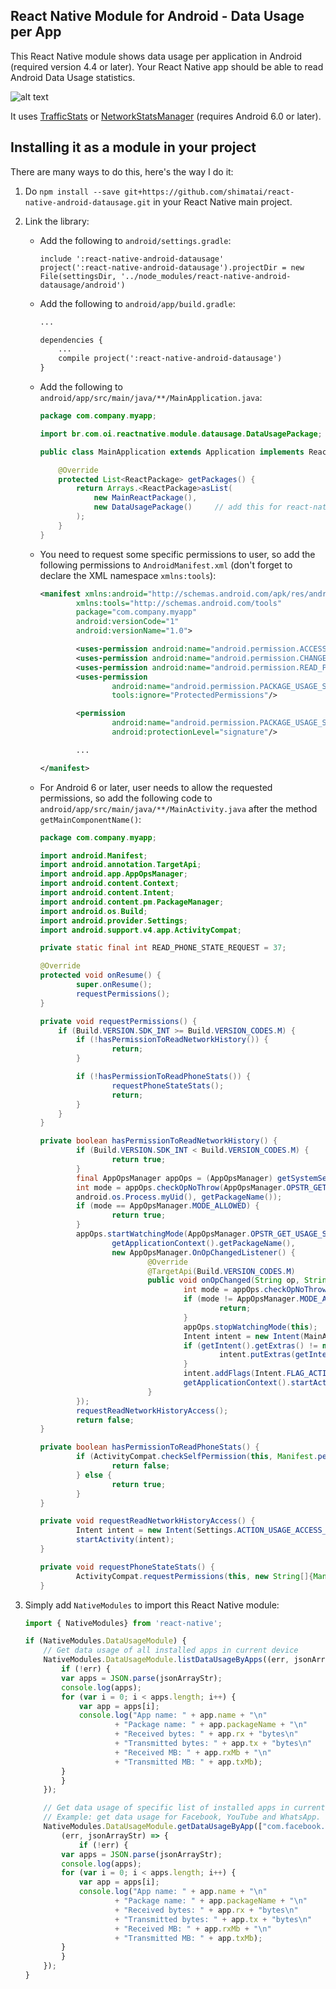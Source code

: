 ## React Native Module for Android - Data Usage per App 
This React Native module shows data usage per application in Android (required version 4.4 or later). Your React Native app should be able to read Android Data Usage statistics.

![alt text](https://raw.githubusercontent.com/shimatai/react-native-android-datausage/master/images/Screenshot_Android_Data_Usage.png)

It uses [TrafficStats](https://developer.android.com/reference/android/net/TrafficStats.html) or [NetworkStatsManager](https://developer.android.com/reference/android/app/usage/NetworkStatsManager.html) (requires Android 6.0 or later).

## Installing it as a module in your project
There are many ways to do this, here's the way I do it:

1. Do `npm install --save git+https://github.com/shimatai/react-native-android-datausage.git` in your React Native main project.

2. Link the library:
    * Add the following to `android/settings.gradle`:
        ```
        include ':react-native-android-datausage'
        project(':react-native-android-datausage').projectDir = new File(settingsDir, '../node_modules/react-native-android-datausage/android')
        ```

    * Add the following to `android/app/build.gradle`:
        ```xml
        ...

        dependencies {
            ...
            compile project(':react-native-android-datausage')
        }
        ```
    * Add the following to `android/app/src/main/java/**/MainApplication.java`:
        ```java
        package com.company.myapp;

        import br.com.oi.reactnative.module.datausage.DataUsagePackage;  // add this for react-native-android-datausage

        public class MainApplication extends Application implements ReactApplication {

            @Override
            protected List<ReactPackage> getPackages() {
                return Arrays.<ReactPackage>asList(
                    new MainReactPackage(),
                    new DataUsagePackage()     // add this for react-native-android-datausage
                );
            }
        }
        ```
    * You need to request some specific permissions to user, so add the following permissions to `AndroidManifest.xml` (don't forget to declare the XML namespace `xmlns:tools`):
        ```xml
        <manifest xmlns:android="http://schemas.android.com/apk/res/android"
                xmlns:tools="http://schemas.android.com/tools"
                package="com.company.myapp"
                android:versionCode="1"
                android:versionName="1.0">

                <uses-permission android:name="android.permission.ACCESS_NETWORK_STATE"/>
                <uses-permission android:name="android.permission.CHANGE_NETWORK_STATE"/>
                <uses-permission android:name="android.permission.READ_PHONE_STATE"/>
                <uses-permission
                        android:name="android.permission.PACKAGE_USAGE_STATS"
                        tools:ignore="ProtectedPermissions"/>

                <permission
                        android:name="android.permission.PACKAGE_USAGE_STATS"
                        android:protectionLevel="signature"/>

                ...

        </manifest>
        ```

    * For Android 6 or later, user needs to allow the requested permissions, so add the following code to `android/app/src/main/java/**/MainActivity.java` after the method `getMainComponentName()`:
        ```java
        package com.company.myapp;

        import android.Manifest;
        import android.annotation.TargetApi;
        import android.app.AppOpsManager;
        import android.content.Context;
        import android.content.Intent;
        import android.content.pm.PackageManager;
        import android.os.Build;
        import android.provider.Settings;
        import android.support.v4.app.ActivityCompat;

        private static final int READ_PHONE_STATE_REQUEST = 37;

        @Override
        protected void onResume() {
                super.onResume();
                requestPermissions();
        }

        private void requestPermissions() {
            if (Build.VERSION.SDK_INT >= Build.VERSION_CODES.M) {
                if (!hasPermissionToReadNetworkHistory()) {
                        return;
                }

                if (!hasPermissionToReadPhoneStats()) {
                        requestPhoneStateStats();
                        return;
                }
            }
        }

        private boolean hasPermissionToReadNetworkHistory() {
                if (Build.VERSION.SDK_INT < Build.VERSION_CODES.M) {
                        return true;
                }
                final AppOpsManager appOps = (AppOpsManager) getSystemService(Context.APP_OPS_SERVICE);
                int mode = appOps.checkOpNoThrow(AppOpsManager.OPSTR_GET_USAGE_STATS,
                android.os.Process.myUid(), getPackageName());
                if (mode == AppOpsManager.MODE_ALLOWED) {
                        return true;
                }
                appOps.startWatchingMode(AppOpsManager.OPSTR_GET_USAGE_STATS,
                        getApplicationContext().getPackageName(),
                        new AppOpsManager.OnOpChangedListener() {
                                @Override
                                @TargetApi(Build.VERSION_CODES.M)
                                public void onOpChanged(String op, String packageName) {
                                        int mode = appOps.checkOpNoThrow(AppOpsManager.OPSTR_GET_USAGE_STATS, android.os.Process.myUid(), getPackageName());
                                        if (mode != AppOpsManager.MODE_ALLOWED) {
                                                return;
                                        }
                                        appOps.stopWatchingMode(this);
                                        Intent intent = new Intent(MainActivity.this, MainActivity.class);
                                        if (getIntent().getExtras() != null) {
                                                intent.putExtras(getIntent().getExtras());
                                        }
                                        intent.addFlags(Intent.FLAG_ACTIVITY_CLEAR_TASK | Intent.FLAG_ACTIVITY_NEW_TASK);
                                        getApplicationContext().startActivity(intent);
                                }
                });
                requestReadNetworkHistoryAccess();
                return false;
        }

        private boolean hasPermissionToReadPhoneStats() {
                if (ActivityCompat.checkSelfPermission(this, Manifest.permission.READ_PHONE_STATE) == PackageManager.PERMISSION_DENIED) {
                        return false;
                } else {
                        return true;
                }
        }

        private void requestReadNetworkHistoryAccess() {
                Intent intent = new Intent(Settings.ACTION_USAGE_ACCESS_SETTINGS);
                startActivity(intent);
        }

        private void requestPhoneStateStats() {
                ActivityCompat.requestPermissions(this, new String[]{Manifest.permission.READ_PHONE_STATE}, READ_PHONE_STATE_REQUEST);
        }
        ```

3. Simply add `NativeModules` to import this React Native module:

    ```javascript
    import { NativeModules} from 'react-native';

    if (NativeModules.DataUsageModule) {
        // Get data usage of all installed apps in current device
        NativeModules.DataUsageModule.listDataUsageByApps((err, jsonArrayStr) => {
            if (!err) {
		    var apps = JSON.parse(jsonArrayStr);
		    console.log(apps);
		    for (var i = 0; i < apps.length; i++) {
			    var app = apps[i];
			    console.log("App name: " + app.name + "\n" 
					    + "Package name: " + app.packageName + "\n"
					    + "Received bytes: " + app.rx + "bytes\n"
					    + "Transmitted bytes: " + app.tx + "bytes\n"
					    + "Received MB: " + app.rxMb + "\n"
					    + "Transmitted MB: " + app.txMb);
		    }
            }
        });

        // Get data usage of specific list of installed apps in current device
        // Example: get data usage for Facebook, YouTube and WhatsApp.
        NativeModules.DataUsageModule.getDataUsageByApp(["com.facebook.katana", "com.google.android.youtube", "com.whatsapp"], 
            (err, jsonArrayStr) => {
                if (!err) {
		    var apps = JSON.parse(jsonArrayStr);
		    console.log(apps);
		    for (var i = 0; i < apps.length; i++) {
			    var app = apps[i];
			    console.log("App name: " + app.name + "\n" 
					    + "Package name: " + app.packageName + "\n"
					    + "Received bytes: " + app.rx + "bytes\n"
					    + "Transmitted bytes: " + app.tx + "bytes\n"
					    + "Received MB: " + app.rxMb + "\n"
					    + "Transmitted MB: " + app.txMb);
		    }
            }
        });
    }
    ```

